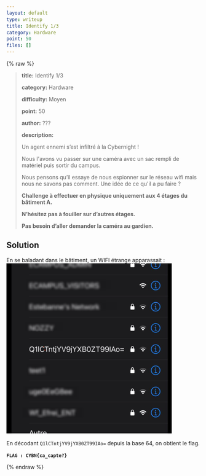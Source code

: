 ```yaml
---
layout: default
type: writeup
title: Identify 1/3
category: Hardware
point: 50
files: []
---
```


{% raw %}
> **title:** Identify 1/3
>
> **category:** Hardware
>
> **difficulty:** Moyen
>
> **point:** 50
>
> **author:** ???
>
> **description:**
>
> Un agent ennemi s’est infiltré à la Cybernight !  
>
> Nous l'avons vu passer sur une caméra avec un sac rempli de matériel puis sortir du campus.     
>
> Nous pensons qu’il essaye de nous espionner sur le réseau wifi mais nous ne savons pas comment. Une idée de ce qu'il a pu faire ? 
>
> **Challenge à effectuer en physique uniquement aux 4 étages du bâtiment A.**  
>
> **N’hésitez pas à fouiller sur d’autres étages.**  
>
> **Pas besoin d’aller demander la caméra au gardien.**

## Solution

En se baladant dans le bâtiment, un WIFI étrange apparassait :
![Liste des points wifi](images/wifi.PNG)

En décodant `Q1lCTntjYV9jYXB0ZT99IAo=` depuis la base 64, on obtient le flag.

**`FLAG : CYBN{ca_capte?}`**

{% endraw %}
